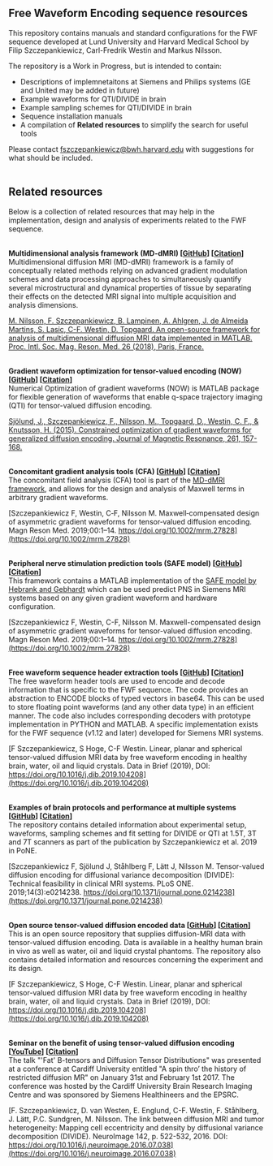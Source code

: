 ## Free Waveform Encoding sequence resources

This repository contains manuals and standard configurations for the FWF sequence developed at Lund University and Harvard Medical School by Filip Szczepankiewicz, Carl-Fredrik Westin and Markus Nilsson.

The repository is a Work in Progress, but is intended to contain:  
* Descriptions of implemnetaitons at Siemens and Philips systems (GE and United may be added in future)
* Example waveforms for QTI/DIVIDE in brain
* Example sampling schemes for QTI/DIVIDE in brain
* Sequence installation manuals
* A compilation of **Related resources** to simplify the search for useful tools

Please contact fszczepankiewicz@bwh.harvard.edu with suggestions for what should be included.
<br/><br/>

## Related resources

Below is a collection of related resources that may help in the implementation, design and analysis of experiments related to the FWF sequence.
<br/><br/>

**Multidimensional analysis framework (MD-dMRI) \[[GitHub](https://github.com/markus-nilsson/md-dmri)\] \[[Citation](https://www.researchgate.net/profile/Filip_Szczepankiewicz/publication/325595277_An_open-source_framework_for_analysis_of_multidimensional_diffusion_MRI_data_implemented_in_MATLAB/links/5b179cedaca272d24cc43a0e/An-open-source-framework-for-analysis-of-multidimensional-diffusion-MRI-data-implemented-in-MATLAB.pdf)\]**  
Multidimensional diffusion MRI (MD-dMRI) framework is a family of conceptually related methods relying on advanced gradient modulation schemes and data processing approaches to simultaneously quantify several microstructural and dynamical properties of tissue by separating their effects on the detected MRI signal into multiple acquisition and analysis dimensions.

[M. Nilsson, F. Szczepankiewicz, B. Lampinen, A. Ahlgren, J. de Almeida Martins, S. Lasic, C-F. Westin, D. Topgaard. An open-source framework for analysis of multidimensional diffusion MRI data implemented in MATLAB. Proc. Intl. Soc. Mag. Reson. Med. 26 (2018), Paris, France.](https://www.researchgate.net/profile/Filip_Szczepankiewicz/publication/325595277_An_open-source_framework_for_analysis_of_multidimensional_diffusion_MRI_data_implemented_in_MATLAB/links/5b179cedaca272d24cc43a0e/An-open-source-framework-for-analysis-of-multidimensional-diffusion-MRI-data-implemented-in-MATLAB.pdf)
<br/><br/>

**Gradient waveform optimization for tensor-valued encoding (NOW) \[[GitHub](https://github.com/jsjol/NOW)\] \[[Citation](https://doi.org/10.1016/j.jmr.2015.10.012)\]**  
Numerical Optimization of gradient waveforms (NOW) is MATLAB package for flexible generation of waveforms that enable q-space trajectory imaging (QTI) for tensor-valued diffusion encoding.

[Sjölund, J., Szczepankiewicz, F., Nilsson, M., Topgaard, D., Westin, C. F., & Knutsson, H. (2015). Constrained optimization of gradient waveforms for generalized diffusion encoding. Journal of Magnetic Resonance, 261, 157-168.](https://doi.org/10.1016/j.jmr.2015.10.012)
<br/><br/>

**Concomitant gradient analysis tools (CFA) \[[GitHub](https://github.com/markus-nilsson/md-dmri/tree/master/tools/cfa)\] \[[Citation](https://doi.org/10.1002/mrm.27828)\]**  
The concomitant field analysis (CFA) tool is part of the [MD-dMRI framework](https://github.com/markus-nilsson/md-dmri), and allows for the design and analysis of Maxwell terms in arbitrary gradient waveforms.

[Szczepankiewicz F, Westin, C‐F, Nilsson M. Maxwell‐compensated design of asymmetric gradient waveforms for tensor‐valued diffusion encoding. Magn Reson Med. 2019;00:1–14. https://doi.org/10.1002/mrm.27828](https://doi.org/10.1002/mrm.27828)
<br/><br/>

**Peripheral nerve stimulation prediction tools (SAFE model) \[[GitHub](https://github.com/filip-szczepankiewicz/safe_pns_prediction)\] \[[Citation](https://doi.org/10.1002/mrm.27828)\]**  
This framework contains a MATLAB implementation of the [SAFE model by Hebrank and Gebhardt](https://cds.ismrm.org/ismrm-2000/PDF7/2007.PDF) which can be used predict PNS in Siemens MRI systems based on any given gradient waveform and hardware configuration.

[Szczepankiewicz F, Westin, C-F, Nilsson M. Maxwell-compensated design of asymmetric gradient waveforms for tensor-valued diffusion encoding. Magn Reson Med. 2019;00:1–14. https://doi.org/10.1002/mrm.27828](https://doi.org/10.1002/mrm.27828)
<br/><br/>

**Free waveform sequence header extraction tools \[[GitHub](https://github.com/filip-szczepankiewicz/fwf_header_tools)\] \[[Citation](https://doi.org/10.1016/j.dib.2019.104208)\]**  
The free waveform header tools are used to encode and decode information that is specific to the FWF sequence. The code provides an abstraction to ENCODE blocks of typed vectors in base64. This can be used to store floating point waveforms (and any other data type) in an efficient manner. The code also includes corresponding decoders with prototype implementation in PYTHON and MATLAB. A specific implementation exists for the FWF sequence (v1.12 and later) developed for Siemens MRI systems.

[F Szczepankiewicz, S Hoge, C-F Westin. Linear, planar and spherical tensor-valued diffusion MRI data by free waveform encoding in healthy brain, water, oil and liquid crystals. Data in Brief (2019), DOI: https://doi.org/10.1016/j.dib.2019.104208](https://doi.org/10.1016/j.dib.2019.104208)
<br/><br/>

**Examples of brain protocols and performance at multiple systems \[[GitHub](https://github.com/filip-szczepankiewicz/Szczepankiewicz_PONE_2019)\] \[[Citation](https://doi.org/10.1371/journal.pone.0214238)\]**  
The repository contains detailed information about experimental setup, waveforms, sampling schemes and fit setting for DIVIDE or QTI at 1.5T, 3T and 7T scanners as part of the publication by Szczepankiewicz et al. 2019 in PoNE.

[Szczepankiewicz F, Sjölund J, Ståhlberg F, Lätt J, Nilsson M. Tensor-valued diffusion encoding for diffusional variance decomposition (DIVIDE): Technical feasibility in clinical MRI systems. PLoS ONE. 2019;14(3):e0214238. https://doi.org/10.1371/journal.pone.0214238](https://doi.org/10.1371/journal.pone.0214238)
<br/><br/>

**Open source tensor-valued diffusion encoded data \[[GitHub](https://github.com/filip-szczepankiewicz/Szczepankiewicz_DIB_2019)\] \[[Citation](https://doi.org/10.1016/j.dib.2019.104208)\]**  
This is an open source repository that supplies diffusion-MRI data with tensor-valued diffusion encoding. Data is available in a healthy human brain in vivo as well as water, oil and liquid crystal phantoms. The repository also contains detailed information and resources concerning the experiment and its design.

[F Szczepankiewicz, S Hoge, C-F Westin. Linear, planar and spherical tensor-valued diffusion MRI data by free waveform encoding in healthy brain, water, oil and liquid crystals. Data in Brief (2019), DOI: https://doi.org/10.1016/j.dib.2019.104208](https://doi.org/10.1016/j.dib.2019.104208)
<br/><br/>

**Seminar on the benefit of using tensor-valued diffusion encoding \[[YouTube](https://www.youtube.com/watch?v=o4LYijV90Tg&t=1241s)\] \[[Citation](https://doi.org/10.1016/j.neuroimage.2016.07.038)\]**  
The talk "'Fat' B-tensors and Diffusion Tensor Distributions" was presented at a conference at Cardiff University entitled "A spin thro’ the history of restricted diffusion MR" on January 31st and February 1st 2017. The conference was hosted by the Cardiff University Brain Research Imaging Centre and was sponsored by Siemens Healthineers and the EPSRC.

[F. Szczepankiewicz, D. van Westen, E. Englund, C-F. Westin, F. Ståhlberg, J. Lätt, P.C. Sundgren, M. Nilsson. The link between diffusion MRI and tumor heterogeneity: Mapping cell eccentricity and density by diffusional variance decomposition (DIVIDE). NeuroImage 142, p. 522-532, 2016. DOI: https://doi.org/10.1016/j.neuroimage.2016.07.038](https://doi.org/10.1016/j.neuroimage.2016.07.038)
<br/><br/>

